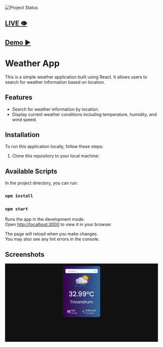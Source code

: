![Project Status](https://img.shields.io/badge/Status-Done-brightgreen)

## [LIVE  👁️](https://weather-app-virid-sigma-20.vercel.app/)

## [Demo ▶](https://www.youtube.com/watch?v=Rw3obnGNbNU)

# Weather App

This is a simple weather application built using React. It allows users to search for weather information based on location.

## Features

- Search for weather information by location.
- Display current weather conditions including temperature, humidity, and wind speed.


## Installation

To run this application locally, follow these steps:

1. Clone this repository to your local machine:




## Available Scripts

In the project directory, you can run:

### `npm install`

### `npm start`

Runs the app in the development mode.\
Open [http://localhost:3000](http://localhost:3000) to view it in your browser.

The page will reload when you make changes.\
You may also see any lint errors in the console.

## Screenshots

![img](./screenshots/1.png)